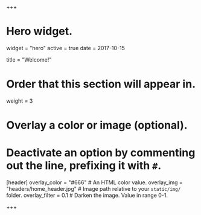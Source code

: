 +++
# Hero widget.
widget = "hero"
active = true
date = 2017-10-15

title = "Welcome!"

# Order that this section will appear in.
weight = 3

# Overlay a color or image (optional).
#   Deactivate an option by commenting out the line, prefixing it with `#`.
[header]
  overlay_color = "#666"  # An HTML color value.
  overlay_img = "headers/home_header.jpg"  # Image path relative to your `static/img/` folder.
  overlay_filter = 0.1  # Darken the image. Value in range 0-1.

+++

<br>

<br><br>


